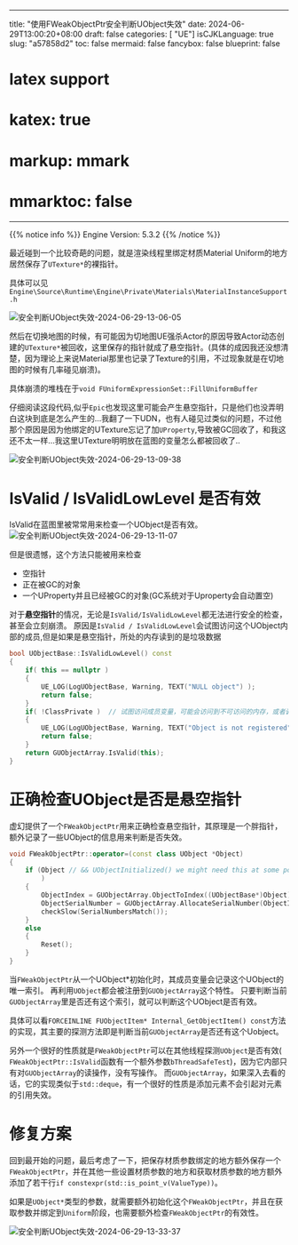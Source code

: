 
---
title: "使用FWeakObjectPtr安全判断UObject失效"
date: 2024-06-29T13:00:20+08:00
draft: false
categories: [ "UE"]
isCJKLanguage: true
slug: "a57858d2"
toc: false
mermaid: false
fancybox: false
blueprint: false
# latex support
# katex: true
# markup: mmark
# mmarktoc: false 
---

{{% notice info %}}
Engine Version: 5.3.2
{{% /notice %}}

最近碰到一个比较奇葩的问题，就是渲染线程里绑定材质Material Uniform的地方居然保存了`UTexture*`的裸指针。

具体可以见
`Engine\Source\Runtime\Engine\Private\Materials\MaterialInstanceSupport.h`

![安全判断UObject失效-2024-06-29-13-06-05](https://img.blurredcode.com/img/安全判断UObject失效-2024-06-29-13-06-05.png?x-oss-process=style/compress)

然后在切换地图的时候，有可能因为切地图UE强杀Actor的原因导致Actor动态创建的`UTexture*`被回收，这里保存的指针就成了悬空指针。(具体的成因我还没想清楚，因为理论上来说Material那里也记录了Texture的引用，不过现象就是在切地图的时候有几率碰见崩溃)。

具体崩溃的堆栈在于`void FUniformExpressionSet::FillUniformBuffer`

仔细阅读这段代码,似乎`Epic`也发现这里可能会产生悬空指针，只是他们也没弄明白这块到底是怎么产生的...我翻了一下UDN，也有人碰见过类似的问题，不过他那个原因是因为他绑定的UTexture忘记了加`UProperty`,导致被GC回收了，和我这还不太一样...我这里UTexture明明放在蓝图的变量怎么都被回收了..

![安全判断UObject失效-2024-06-29-13-09-38](https://img.blurredcode.com/img/安全判断UObject失效-2024-06-29-13-09-38.png?x-oss-process=style/compress)

# IsValid / IsValidLowLevel 是否有效


IsValid在蓝图里被常常用来检查一个UObject是否有效。
![安全判断UObject失效-2024-06-29-13-11-07](https://img.blurredcode.com/img/安全判断UObject失效-2024-06-29-13-11-07.png?x-oss-process=style/compress)

但是很遗憾，这个方法只能被用来检查

- 空指针
- 正在被GC的对象
- 一个UProperty并且已经被GC的对象(GC系统对于Uproperty会自动置空)

对于**悬空指针**的情况，无论是`IsValid/IsValidLowLevel`都无法进行安全的检查，甚至会立刻崩溃。
原因是`IsValid / IsValidLowLevel`会试图访问这个UObject内部的成员,但是如果是悬空指针，所处的内存读到的是垃圾数据

```cpp
bool UObjectBase::IsValidLowLevel() const
{
	if( this == nullptr )
	{
		UE_LOG(LogUObjectBase, Warning, TEXT("NULL object") );
		return false;
	}
	if( !ClassPrivate )  // 试图访问成员变量，可能会访问到不可访问的内存，或者调用到不正确的方法
	{
		UE_LOG(LogUObjectBase, Warning, TEXT("Object is not registered") );
		return false;
	}
	return GUObjectArray.IsValid(this);
}
```



# 正确检查UObject是否是悬空指针


虚幻提供了一个`FWeakObjectPtr`用来正确检查悬空指针，其原理是一个胖指针，额外记录了一些UObject的信息用来判断是否失效。

```cpp
void FWeakObjectPtr::operator=(const class UObject *Object)
{
	if (Object // && UObjectInitialized() we might need this at some point, but it is a speed hit we would prefer to avoid
		)
	{
		ObjectIndex = GUObjectArray.ObjectToIndex((UObjectBase*)Object);
		ObjectSerialNumber = GUObjectArray.AllocateSerialNumber(ObjectIndex);
		checkSlow(SerialNumbersMatch());
	}
	else
	{
		Reset();
	}
}
```

当`FWeakObjectPtr`从一个UObject*初始化时，其成员变量会记录这个UObject的唯一索引。
再利用`UObject`都会被注册到`GUObjectArray`这个特性。
只要判断当前`GUObjectArray`里是否还有这个索引，就可以判断这个UObject是否有效。

具体可以看`FORCEINLINE FUObjectItem* Internal_GetObjectItem() const`方法的实现，其主要的探测方法即是判断当前`GUObjectArray`是否还有这个Uobject。

另外一个很好的性质就是`FWeakObjectPtr`可以在其他线程探测`UObject`是否有效( `FWeakObjectPtr::IsValid`函数有一个额外参数`bThreadSafeTest`)，因为它内部只有对`GUObjectArray`的读操作，没有写操作。
而`GUObjectArray`，如果深入去看的话，它的实现类似于`std::deque`，有一个很好的性质是添加元素不会引起对元素的引用失效。


# 修复方案

回到最开始的问题，最后考虑了一下，把保存材质参数绑定的地方额外保存一个`FWeakObjectPtr`，并在其他一些设置材质参数的地方和获取材质参数的地方额外添加了若干行`if constexpr(std::is_point_v(ValueType))`。

如果是`UObject*`类型的参数，就需要额外初始化这个`FWeakObjectPtr`，并且在获取参数并绑定到`Uniform`阶段，也需要额外检查`FWeakObjectPtr`的有效性。

![安全判断UObject失效-2024-06-29-13-33-37](https://img.blurredcode.com/img/安全判断UObject失效-2024-06-29-13-33-37.png?x-oss-process=style/compress)